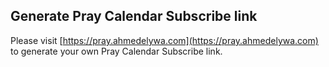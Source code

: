 ## Generate Pray Calendar Subscribe link

Please visit [https://pray.ahmedelywa.com](https://pray.ahmedelywa.com) to generate your own Pray Calendar Subscribe link.